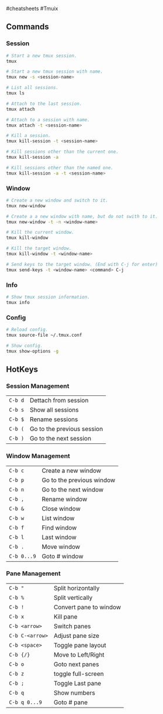 #cheatsheets #Tmuix

## Commands

### Session

```bash
# Start a new tmux session.
tmux

# Start a new tmux session with name.
tmux new -s <session-name>

# List all sessions.
tmux ls

# Attach to the last session.
tmux attach

# Attach to a session with name.
tmux attach -t <session-name>

# Kill a session.
tmux kill-session -t <session-name>

# Kill sessions other than the current one.
tmux kill-session -a

# Kill sessions other than the named one.
tmux kill-session -a -t <session-name>
```

### Window

```bash
# Create a new window and switch to it.
tmux new-window

# Create a a new window with name, but do not swith to it.
tmux new-window -t -n <window-name>

# Kill the current window.
tmux kill-window

# Kill the target window.
tmux kill-window -t <window-name>

# Send keys to the target window. (End with C-j for enter)
tmux send-keys -t <window-name> <command> C-j
```

### Info

```bash
# Show tmux session information.
tmux info
```

### Config

```bash
# Reload config.
tmux source-file ~/.tmux.conf

# Show config.
tmux show-options -g
```

## HotKeys

### Session Management

|   |   |
|---|---|
|`C-b d`|Dettach from session|
|`C-b s`|Show all sessions|
|`C-b $`|Rename sessions|
|`C-b (`|Go to the previous session|
|`C-b )`|Go to the next session|

### Window Management

|   |   |
|---|---|
|`C-b c`|Create a new window|
|`C-b p`|Go to the previous window|
|`C-b n`|Go to the next window|
|`C-b ,`|Rename window|
|`C-b &`|Close window|
|`C-b w`|List window|
|`C-b f`|Find window|
|`C-b l`|Last window|
|`C-b .`|Move window|
|`C-b 0...9`|Goto # window|

### Pane Management

|   |   |
|---|---|
|`C-b "`|Split horizontally|
|`C-b %`|Split vertically|
|`C-b !`|Convert pane to window|
|`C-b x`|Kill pane|
|`C-b <arrow>`|Switch panes|
|`C-b C-<arrow>`|Adjust pane size|
|`C-b <space>`|Toggle pane layout|
|`C-b {/}`|Move to Left/Right|
|`C-b o`|Goto next panes|
|`C-b z`|toggle full-screen|
|`C-b ;`|Toggle Last pane|
|`C-b q`|Show numbers|
|`C-b q 0...9`|Goto # pane|